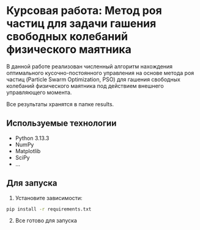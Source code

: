 # Курсовая работа: Метод роя частиц для задачи гашения свободных колебаний физического маятника

В данной работе реализован численный алгоритм нахождения оптимального кусочно-постоянного управления на основе метода роя частиц (Particle Swarm Optimization, PSO) для гашения свободных колебаний физического маятника под действием внешнего управляющего момента.

Все результаты хранятся в папке results.

## Используемые технологии
- Python 3.13.3
- NumPy
- Matplotlib
- SciPy
- ...

## Для запуска

1. Установите зависимости:

```bash
pip install -r requirements.txt
```

2. Все готово для запуска